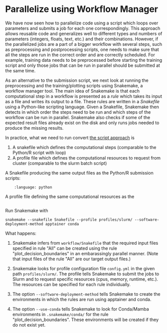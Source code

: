 # Parallelize using Workflow Manager

We have now seen how to parallelize code using a script which loops over parameters and 
submits a job for each one correspondingly. This approach allows reusable code and generalizes 
well to different types and numbers of parameters (integers, floats, text, etc.)
and their combinations. However, if the parallelized jobs are a part of a bigger workflow 
with several steps, such as preprocessing and postprocessing scripts, one needs to make sure 
that all the steps are run in the correct order and are correctly scheduled. For example, 
training data needs to be preprocessed before starting the training script and only 
those jobs that can be run in parallel should be submitted at the same time. 

As an alternative to the submission script, we next look at running the preprocessing and the 
training/plotting scripts using Snakemake, a workflow manager tool. The main idea of Snakemake 
is that each computational step in a workflow is presented as a _rule_ which takes its input 
as a file and writes its output to a file. These rules are written in a _Snakefile_ using a Python-like scripting language.
Given a Snakefile, Snakemake then detects in which order the steps need to be run and which 
steps of the workflow can be run in parallel. Snakemake also checks if some of the expected 
result files already exist on the disk and only runs jobs needed to produce the missing results. 

In practice, what we need to run convert [the script approach](parallelize_using_script) is

1. A snakefile which defines the computational steps (comparable to the Python/R script with loop)
2. A profile file which defines the computational resources to request from cluster (comparable to the slurm batch script)

A Snakefile producing the same output files as the Python/R submission scripts:

```{literalinclude} /code/snakemake/scikit_example/Snakefile
    :language: python
```

A profile file defining the same computational resources as the 
```{literalinclude} /code/snakemake/scikit_example/profiles/slurm/config.yml
```

Run Snakemake with

```
snakemake --snakefile Snakefile --profile profiles/slurm/ --software-deployment-method apptainer conda

```

What happens:

1. Snakemake infers from `workflow/Snakefile` that the required input files specified in rule "All" can be created using the rule "plot_decision_boundaries" in an embarassingly parallel manner. (Note that input files of the rule "All" are our target output files.)

2. Snakemake looks for profile configuration file `config.yml` in the given path `profiles/slurm/`. The profile tells Snakemake to submit the jobs to Slurm and to request specific resources (cpus, memory, runtime, etc.). The resources can be specified for each rule individually.

3. The option `--software-deployment-method` tells Snakemake to create the environments in which the rules are run using apptainer and conda.

4. The option `--use-conda` tells Snakemake to look for Conda/Mamba environments in `.snakemake/conda/` for the rule "plot_decision_boundaries". These environments will be created if they do not exist yet.




